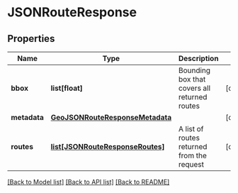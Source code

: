 # JSONRouteResponse

## Properties
Name | Type | Description | Notes
------------ | ------------- | ------------- | -------------
**bbox** | **list[float]** | Bounding box that covers all returned routes | [optional] 
**metadata** | [**GeoJSONRouteResponseMetadata**](GeoJSONRouteResponseMetadata.md) |  | [optional] 
**routes** | [**list[JSONRouteResponseRoutes]**](JSONRouteResponseRoutes.md) | A list of routes returned from the request | [optional] 

[[Back to Model list]](../README.md#documentation_for_models) [[Back to API list]](../README.md#documentation_for_api_endpoints) [[Back to README]](../README.md)


